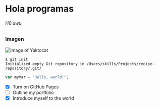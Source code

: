 # Hola programas 
###### H6 uwu 

### Imagen
![Image of Yaktocat](https://octodex.github.com/images/yaktocat.png)

```
$ git init
Initialized empty Git repository in /Users/skills/Projects/recipe-repository/.git/
```

``` javascript
var myVar = "Hello, world!";
```


- [x] Turn on GitHub Pages
- [ ] Outline my portfolio
- [x] Introduce myself to the world
